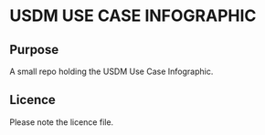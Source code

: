 # USDM USE CASE INFOGRAPHIC
## Purpose
A small repo holding the USDM Use Case Infographic.
## Licence
Please note the licence file.